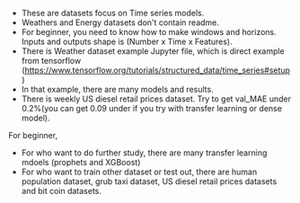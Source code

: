* These are datasets focus on Time series models. 
*  Weathers and Energy datasets don't contain readme.
*  For beginner, you need to know how to make windows and horizons. Inputs and outputs shape is (Number x Time x Features). 
*  There is Weather dataset example Jupyter file, which is direct example from tensorflow (https://www.tensorflow.org/tutorials/structured_data/time_series#setup)
*  In that example, there are many models and results. 
*  There is weekly US diesel retail prices dataset. Try to get val_MAE under 0.2%(you can get 0.09 under if you try with transfer learning or dense model).

For beginner, 
*  For who want to do further study, there are many transfer learning mdoels (prophets and XGBoost) 
*  For who want to train other dataset or test out, there are human population dataset, grub taxi dataset, US diesel retail prices datasets and bit coin datasets. 